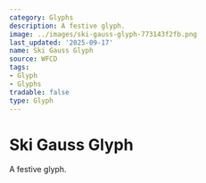 ```yaml
---
category: Glyphs
description: A festive glyph.
image: ../images/ski-gauss-glyph-773143f2fb.png
last_updated: '2025-09-17'
name: Ski Gauss Glyph
source: WFCD
tags:
- Glyph
- Glyphs
tradable: false
type: Glyph
---
```


# Ski Gauss Glyph

A festive glyph.

